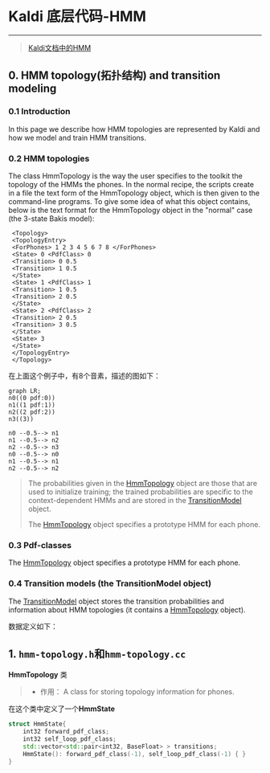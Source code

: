 # Kaldi 底层代码-HMM

***

> [Kaldi文档中的HMM](http://kaldi-asr.org/doc/hmm.html)

## 0. HMM topology(拓扑结构) and transition modeling

### 0.1 Introduction

In this page we describe how HMM topologies are represented by Kaldi and how we model and train HMM transitions. 

### 0.2 HMM topologies

The class HmmTopology is the way the user specifies to the toolkit the topology of the HMMs the phones. In the normal recipe, the scripts create in a file the text form of the HmmTopology object, which is then given to the command-line programs. To give some idea of what this object contains, below is the text format for the HmmTopology object in the "normal" case (the 3-state Bakis model):

```
 <Topology>
 <TopologyEntry>
 <ForPhones> 1 2 3 4 5 6 7 8 </ForPhones>
 <State> 0 <PdfClass> 0
 <Transition> 0 0.5
 <Transition> 1 0.5
 </State>
 <State> 1 <PdfClass> 1
 <Transition> 1 0.5
 <Transition> 2 0.5
 </State>
 <State> 2 <PdfClass> 2
 <Transition> 2 0.5
 <Transition> 3 0.5
 </State>
 <State> 3
 </State>
 </TopologyEntry>
 </Topology>
```

在上面这个例子中，有8个音素，描述的图如下：

```mermaid
graph LR;
n0((0 pdf:0))
n1((1 pdf:1))
n2((2 pdf:2))
n3((3))

n0 --0.5--> n1
n1 --0.5--> n2
n2 --0.5--> n3
n0 --0.5--> n0
n1 --0.5--> n1
n2 --0.5--> n2
```

> The probabilities given in the [HmmTopology](http://kaldi-asr.org/doc/classkaldi_1_1HmmTopology.html) object are those that are used to initialize training; the trained probabilities are specific to the context-dependent HMMs and are stored in the [TransitionModel](http://kaldi-asr.org/doc/classkaldi_1_1TransitionModel.html) object. 
>
> The [HmmTopology](http://kaldi-asr.org/doc/classkaldi_1_1HmmTopology.html) object specifies a prototype HMM for each phone.



### 0.3 Pdf-classes

The [HmmTopology](http://kaldi-asr.org/doc/classkaldi_1_1HmmTopology.html) object specifies a prototype HMM for each phone.



### 0.4 Transition models (the TransitionModel object)

The [TransitionModel](http://kaldi-asr.org/doc/classkaldi_1_1TransitionModel.html) object stores the transition probabilities and information about HMM topologies (it contains a [HmmTopology](http://kaldi-asr.org/doc/classkaldi_1_1HmmTopology.html) object).

数据定义如下：



## 1. `hmm-topology.h`和`hmm-topology.cc`

**HmmTopology** 类

> * 作用： A class for storing topology information for phones.

在这个类中定义了一个**HmmState** 

```c++
struct HmmState{
    int32 forward_pdf_class;
    int32 self_loop_pdf_class;
    std::vector<std::pair<int32, BaseFloat> > transitions;
    HmmState(): forward_pdf_class(-1), self_loop_pdf_class(-1) { }
}
```

